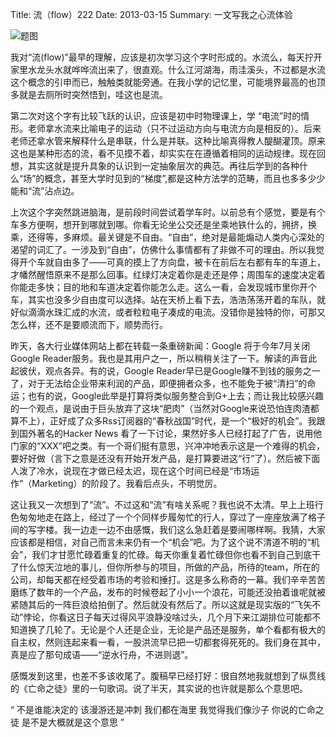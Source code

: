 Title: 流（flow）222
Date: 2013-03-15
Summary: 一文写我之心流体验

![题图](images/flow.png)

我对“流(flow)”最早的理解，应该是初次学习这个字时形成的。水流么，每天拧开家里水龙头水就哗哗流出来了，很直观。什么江河湖海，雨洼溪头，不过都是水流这个概念的引申而已，触触类就能旁通。在我小学的记忆里，可能境界最高的也顶多就是去厕所时突然悟到，哇这也是流。


第二次对这个字有比较飞跃的认识，应该是初中时物理课上，学 “电流”时的情形。老师拿水流来比喻电子的运动（只不过运动方向与电流方向是相反的）。后来老师还拿水管来解释什么是串联，什么是并联。这种比喻真得教人醍醐灌顶。原来这也是某种形态的流，看不见摸不着，却实实在在遵循着相同的运动规律。现在回想，其实这就是提升具象的认识到一定抽象层次的典范。再往后学到的各种什么“场”的概念，甚至大学时见到的“梯度”,都是这种方法学的范畴，而且也多多少少能和“流”沾点边。


上次这个字突然跳进脑海，是前段时间尝试着学车时。以前总有个感觉，要是有个车多方便啊，想开到哪就到哪。你看无论坐公交还是坐乘地铁什么的，拥挤，换乘，还得等，多麻烦。最关键是不自由。“自由”，绝对是最能煽动人类内心深处的渴望的词汇了。一涉及到“自由”，仿佛什么事情都有了非做不可的理由。所以我觉得开个车就自由多了——可真的摸上了方向盘，被卡在前后左右都有车的车道上，才幡然醒悟原来不是那么回事。红绿灯决定着你是走还是停；周围车的速度决定着你能走多快；目的地和车道决定着你能怎么走。这么一看，会发现城市里你开个车，其实也没多少自由度可以选择。站在天桥上看下去，浩浩荡荡开着的车队，就好似滴滴水珠汇成的水流，或者粒粒电子凑成的电流。没错你是独特的你，可那又怎么样，还不是要顺流而下，顺势而行。


昨天，各大行业媒体网站上都在转载一条重磅新闻：Google 将于今年7月关闭Google Reader服务。我也是其用户之一，所以稍稍关注了一下。解读的声音此起彼伏，观点各异。有的说，Google Reader早已是Google赚不到钱的服务之一了，对于无法给企业带来利润的产品，即便拥者众多，也不能免于被“清扫”的命运；也有的说，Google此举是打算将类似服务整合到G+上去；而让我比较感兴趣的一个观点，是说由于巨头放弃了这块“肥肉”（当然对Google来说恐怕连肉渣都算不上），正好成了众多Rss订阅器的“春秋战国”时代，是一个“极好的机会”。我跟到国外著名的Hacker News 看了一下讨论，果然好多人已经打起了广告，说用他门家的“XXX”吧之类。有一个哥们挺有意思，兴冲冲地表示这是一个难得的机会，要好好做（言下之意是还没有开始开发产品，是打算要进这“行”了）。然后被下面人泼了冷水，说现在才做已经太迟，现在这个时间已经是“市场运作”（Marketing）的阶段了。我看后点头，不明觉厉。


这让我又一次想到了“流”。不过这和“流”有啥关系呢？我也说不太清。早上上班行色匆匆地走在路上，经过了一个个同样步履匆忙的行人，穿过了一座座放满了格子间的写字楼。我一边走一边不由感慨，我们这么急赶着是要闹哪样啊。我猜，大家应该都是相信，对自己而言未来仍有一个“机会”吧。为了这个说不清道不明的“机会”，我们才甘愿忙碌着重复的忙碌。每天你重复着忙碌但你也看不到自己到底干了什么惊天泣地的事儿，但你所参与的项目，所做的产品，所待的team，所在的公司，却每天都在经受着市场的考验和捶打。这是多么称奇的一幕。我们辛辛苦苦磨练了数年的一个产品，发布的时候卷起了小小一个浪花，可能还没拍着谁呢就被紧随其后的一阵巨浪给拍倒了。然后就没有然后了。所以这就是现实版的“飞矢不动”悖论，你看这日子每天过得风平浪静没啥过头，几个月下来江湖排位可能都不知道换了几轮了。无论是个人还是企业，无论是产品还是服务，单个看都有极大的自主权，然则连起来看一看，一股洪流早已把一切都套得死死的。我们身在其中，真是应了那句成语——“逆水行舟，不进则退”。


感慨发到这里，也差不多该收尾了。腹稿早已经打好：很自然地我就想到了纵贯线的《亡命之徒》里的一句歌词。说了半天，其实说的也许就是那么个意思吧。


“ 不是谁能决定的 该漫游还是冲刺
   我们都在海里 我觉得我们像沙子
   你说的亡命之徒 是不是大概就是这个意思
”
